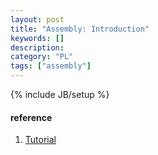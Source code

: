 ```yaml
--- 
layout: post 
title: "Assembly: Introduction" 
keywords: [] 
description: 
category: "PL"
tags: ["assembly"] 
--- 
```

{% include JB/setup %}



#### reference
1. [Tutorial](https://www.whoishostingthis.com/resources/assembly-language/)
